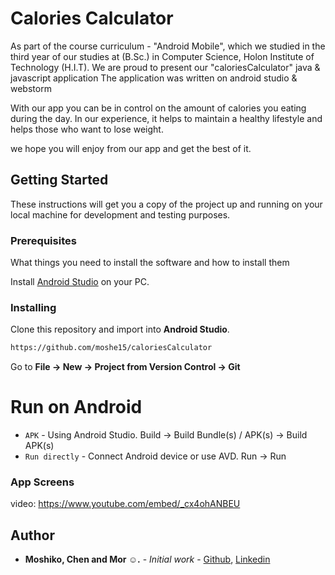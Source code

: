 # Calories Calculator

As part of the course curriculum - "Android Mobile", which we studied in the third year of our studies at (B.Sc.) in Computer Science, Holon Institute of Technology (H.I.T). We are proud to present our "caloriesCalculator" java & javascript  application 
The application was written on android studio & webstorm 

With our app you can be in control on the amount of calories you eating during the day. In our experience, it helps to maintain a healthy lifestyle and helps those who want to lose weight.

we hope you will enjoy from our app and get the best of it.

## Getting Started

These instructions will get you a copy of the project up and running on your local machine for development and testing purposes.

### Prerequisites

What things you need to install the software and how to install them

Install [Android Studio](https://developer.android.com/studio) on your PC.


### Installing

Clone this repository and import into **Android Studio**.
```bash
https://github.com/moshe15/caloriesCalculator
```
Go to **File -> New -> Project from Version Control -> Git**
# Run on Android
-	`APK` - Using Android Studio. Build -> Build Bundle(s) / APK(s) -> Build APK(s)
-	`Run directly` -  Connect Android device or use AVD. Run -> Run 

### App Screens

video: https://www.youtube.com/embed/_cx4ohANBEU
## Author
* **Moshiko, Chen and Mor ☺.** - *Initial work* - [Github](https://github.com/moshe15), [Linkedin](http://www.linkedin.com/in/moshiko-davila-618718166)
